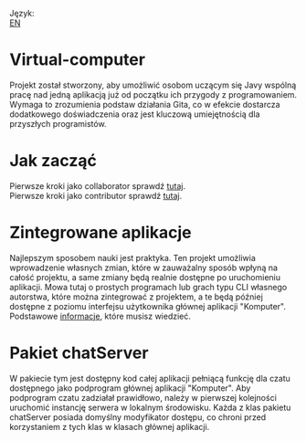 Język: <br>
[EN](../README.md)

# Virtual-computer

Projekt został stworzony, aby umożliwić osobom uczącym się Javy wspólną pracę nad jedną aplikacją już od początku ich przygody z programowaniem. <br>
Wymaga to zrozumienia podstaw działania Gita, co w efekcie dostarcza dodatkowego doświadczenia oraz jest kluczową umiejętnością dla przyszłych programistów.

#  Jak zacząć

Pierwsze kroki jako collaborator sprawdź [tutaj](instructions/howToStart/collaboratorHowToStart-pl.md). <br>
Pierwsze kroki jako contributor sprawdź [tutaj](instructions/howToStart/contributorHowToStart-pl.md).

# Zintegrowane aplikacje

Najlepszym sposobem nauki jest praktyka. Ten projekt umożliwia wprowadzenie własnych zmian, które w zauważalny sposób wpłyną na całość projektu, a same
zmiany będą realnie dostępne po uruchomieniu aplikacji. Mowa tutaj o prostych programach lub grach typu CLI własnego autorstwa, które można zintegrować
z projektem, a te będą później dostępne z poziomu interfejsu użytkownika głównej aplikacji "Komputer". 
Podstawowe [informacje](instructions/inAppPrograms/inAppInterfaces-pl.md), które musisz wiedzieć.

# Pakiet chatServer

W pakiecie tym jest dostępny kod całej aplikacji pełniącą funkcję dla czatu dostępnego jako
podprogram głównej aplikacji "Komputer". Aby podprogram czatu zadziałał prawidłowo, należy
w pierwszej kolejności uruchomić instancję serwera w lokalnym środowisku. Każda z klas pakietu
chatServer posiada domyślny modyfikator dostępu, co chroni przed korzystaniem z tych klas w klasach
głównej aplikacji.